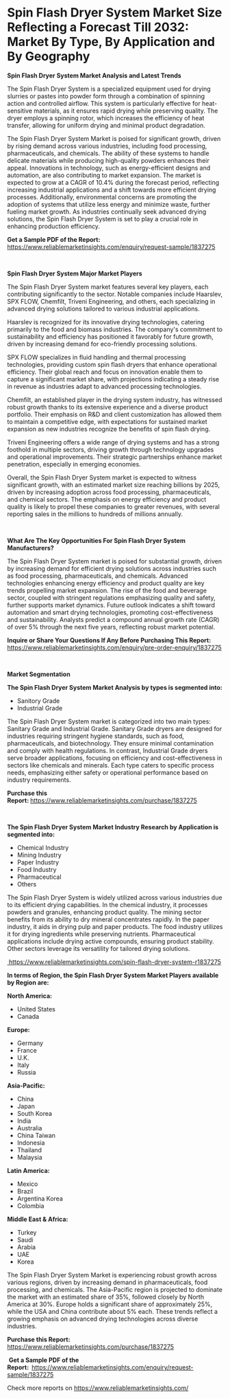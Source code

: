 <p><h1>Spin Flash Dryer System Market Size Reflecting a Forecast Till 2032: Market By Type, By Application and By Geography</h1></p><p><strong>Spin Flash Dryer System Market Analysis and Latest Trends</strong></p>
<p><p>The Spin Flash Dryer System is a specialized equipment used for drying slurries or pastes into powder form through a combination of spinning action and controlled airflow. This system is particularly effective for heat-sensitive materials, as it ensures rapid drying while preserving quality. The dryer employs a spinning rotor, which increases the efficiency of heat transfer, allowing for uniform drying and minimal product degradation.</p><p>The Spin Flash Dryer System Market is poised for significant growth, driven by rising demand across various industries, including food processing, pharmaceuticals, and chemicals. The ability of these systems to handle delicate materials while producing high-quality powders enhances their appeal. Innovations in technology, such as energy-efficient designs and automation, are also contributing to market expansion. The market is expected to grow at a CAGR of 10.4% during the forecast period, reflecting increasing industrial applications and a shift towards more efficient drying processes. Additionally, environmental concerns are promoting the adoption of systems that utilize less energy and minimize waste, further fueling market growth. As industries continually seek advanced drying solutions, the Spin Flash Dryer System is set to play a crucial role in enhancing production efficiency.</p></p>
<p><strong>Get a Sample PDF of the Report:&nbsp;</strong> <a href="https://www.reliablemarketinsights.com/enquiry/request-sample/1837275?utm_campaign=2717&utm_medium=2&utm_source=Github&utm_content=ia&utm_term=12042025&utm_id=spin-flash-dryer-system">https://www.reliablemarketinsights.com/enquiry/request-sample/1837275</a></p>
<p>&nbsp;</p>
<p><strong>Spin Flash Dryer System Major Market Players</strong></p>
<p><p>The Spin Flash Dryer System market features several key players, each contributing significantly to the sector. Notable companies include Haarslev, SPX FLOW, Chemfilt, Triveni Engineering, and others, each specializing in advanced drying solutions tailored to various industrial applications.</p><p>Haarslev is recognized for its innovative drying technologies, catering primarily to the food and biomass industries. The company's commitment to sustainability and efficiency has positioned it favorably for future growth, driven by increasing demand for eco-friendly processing solutions.</p><p>SPX FLOW specializes in fluid handling and thermal processing technologies, providing custom spin flash dryers that enhance operational efficiency. Their global reach and focus on innovation enable them to capture a significant market share, with projections indicating a steady rise in revenue as industries adapt to advanced processing technologies.</p><p>Chemfilt, an established player in the drying system industry, has witnessed robust growth thanks to its extensive experience and a diverse product portfolio. Their emphasis on R&D and client customization has allowed them to maintain a competitive edge, with expectations for sustained market expansion as new industries recognize the benefits of spin flash drying.</p><p>Triveni Engineering offers a wide range of drying systems and has a strong foothold in multiple sectors, driving growth through technology upgrades and operational improvements. Their strategic partnerships enhance market penetration, especially in emerging economies.</p><p>Overall, the Spin Flash Dryer System market is expected to witness significant growth, with an estimated market size reaching billions by 2025, driven by increasing adoption across food processing, pharmaceuticals, and chemical sectors. The emphasis on energy efficiency and product quality is likely to propel these companies to greater revenues, with several reporting sales in the millions to hundreds of millions annually.</p></p>
<p>&nbsp;</p>
<p><strong>What Are The Key Opportunities For Spin Flash Dryer System Manufacturers?</strong></p>
<p><p>The Spin Flash Dryer System market is poised for substantial growth, driven by increasing demand for efficient drying solutions across industries such as food processing, pharmaceuticals, and chemicals. Advanced technologies enhancing energy efficiency and product quality are key trends propelling market expansion. The rise of the food and beverage sector, coupled with stringent regulations emphasizing quality and safety, further supports market dynamics. Future outlook indicates a shift toward automation and smart drying technologies, promoting cost-effectiveness and sustainability. Analysts predict a compound annual growth rate (CAGR) of over 5% through the next five years, reflecting robust market potential.</p></p>
<p><strong>Inquire or Share Your Questions If Any Before Purchasing This Report:</strong> <a href="https://www.reliablemarketinsights.com/enquiry/pre-order-enquiry/1837275?utm_campaign=2717&utm_medium=2&utm_source=Github&utm_content=ia&utm_term=12042025&utm_id=spin-flash-dryer-system">https://www.reliablemarketinsights.com/enquiry/pre-order-enquiry/1837275</a></p>
<p>&nbsp;</p>
<p><strong>Market Segmentation</strong></p>
<p><strong>The Spin Flash Dryer System Market Analysis by types is segmented into:</strong></p>
<p><ul><li>Sanitory Grade</li><li>Industrial Grade</li></ul></p>
<p><p>The Spin Flash Dryer System market is categorized into two main types: Sanitary Grade and Industrial Grade. Sanitary Grade dryers are designed for industries requiring stringent hygiene standards, such as food, pharmaceuticals, and biotechnology. They ensure minimal contamination and comply with health regulations. In contrast, Industrial Grade dryers serve broader applications, focusing on efficiency and cost-effectiveness in sectors like chemicals and minerals. Each type caters to specific process needs, emphasizing either safety or operational performance based on industry requirements.</p></p>
<p><strong>Purchase this Report:&nbsp;</strong><a href="https://www.reliablemarketinsights.com/purchase/1837275?utm_campaign=2717&utm_medium=2&utm_source=Github&utm_content=ia&utm_term=12042025&utm_id=spin-flash-dryer-system">https://www.reliablemarketinsights.com/purchase/1837275</a></p>
<p>&nbsp;</p>
<p><strong>The Spin Flash Dryer System Market Industry Research by Application is segmented into:</strong></p>
<p><ul><li>Chemical Industry</li><li>Mining Industry</li><li>Paper Industry</li><li>Food Industry</li><li>Pharmaceutical</li><li>Others</li></ul></p>
<p><p>The Spin Flash Dryer System is widely utilized across various industries due to its efficient drying capabilities. In the chemical industry, it processes powders and granules, enhancing product quality. The mining sector benefits from its ability to dry mineral concentrates rapidly. In the paper industry, it aids in drying pulp and paper products. The food industry utilizes it for drying ingredients while preserving nutrients. Pharmaceutical applications include drying active compounds, ensuring product stability. Other sectors leverage its versatility for tailored drying solutions.</p></p>
<p><a href="https://www.reliablemarketinsights.com/spin-flash-dryer-system-r1837275?utm_campaign=2717&utm_medium=2&utm_source=Github&utm_content=ia&utm_term=12042025&utm_id=spin-flash-dryer-system">&nbsp;https://www.reliablemarketinsights.com/spin-flash-dryer-system-r1837275</a></p>
<p><strong>In terms of Region, the Spin Flash Dryer System Market Players available by Region are:</strong></p>
<p>
    <p> <strong> North America: </strong>
        <ul>
            <li>United States</li>
            <li>Canada</li>
        </ul>
        </p> 
    <p> <strong> Europe: </strong>
        <ul>
            <li>Germany</li>
            <li>France</li>
            <li>U.K.</li>
            <li>Italy</li>
            <li>Russia</li>
        </ul>
        </p> 
    <p> <strong> Asia-Pacific: </strong>
        <ul>
            <li>China</li>
            <li>Japan</li>
            <li>South Korea</li>
            <li>India</li>
            <li>Australia</li>
            <li>China Taiwan</li>
            <li>Indonesia</li>
            <li>Thailand</li>
            <li>Malaysia</li>
        </ul>
        </p> 
    <p> <strong> Latin America: </strong>
        <ul>
            <li>Mexico</li>
            <li>Brazil</li>
            <li>Argentina Korea</li>
            <li>Colombia</li>
        </ul>
        </p> 
    <p> <strong> Middle East & Africa: </strong>
        <ul>
            <li>Turkey</li>
            <li>Saudi</li>
            <li>Arabia</li>
            <li>UAE</li>
            <li>Korea</li>
        </ul>
    </p>
    </p>
<p><p>The Spin Flash Dryer System Market is experiencing robust growth across various regions, driven by increasing demand in pharmaceuticals, food processing, and chemicals. The Asia-Pacific region is projected to dominate the market with an estimated share of 35%, followed closely by North America at 30%. Europe holds a significant share of approximately 25%, while the USA and China contribute about 5% each. These trends reflect a growing emphasis on advanced drying technologies across diverse industries.</p></p>
<p><strong>Purchase this Report: </strong><a href="https://www.reliablemarketinsights.com/purchase/1837275?utm_campaign=2717&utm_medium=2&utm_source=Github&utm_content=ia&utm_term=12042025&utm_id=spin-flash-dryer-system">https://www.reliablemarketinsights.com/purchase/1837275</a></p>
<p>&nbsp;<strong>Get a Sample PDF of the Report:&nbsp;&nbsp;</strong><a href="https://www.reliablemarketinsights.com/enquiry/request-sample/1837275?utm_campaign=2717&utm_medium=2&utm_source=Github&utm_content=ia&utm_term=12042025&utm_id=spin-flash-dryer-system">https://www.reliablemarketinsights.com/enquiry/request-sample/1837275</a></p>
<p><strong></strong></p>
<p>Check more reports on <a href="https://www.reliablemarketinsights.com/?utm_campaign=2717&utm_medium=2&utm_source=Github&utm_content=ia&utm_term=12042025&utm_id=spin-flash-dryer-system">https://www.reliablemarketinsights.com/</a></p>